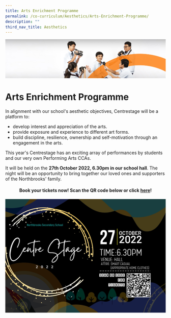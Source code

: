 ```yaml
---
title: Arts Enrichment Programme
permalink: /co-curriculum/Aesthetics/Arts-Enrichment-Programme/
description: ""
third_nav_title: Aesthetics
---
```

![](/images/cca.jpg)

Arts Enrichment Programme
=========================

In alignment with our school's aesthetic objectives, Centrestage will be a platform to: 

*   develop interest and appreciation of the arts. 
*   provide exposure and experience to different art forms. 
*   build discipline, resilience, ownership and self-motivation through an engagement in the arts. 

This year's Centrestage has an exciting array of performances by students and our very own Performing Arts CCAs.

It will be held on the <b>27th October 2022, 6.30pm in our school hall</b>. The night will be an opportunity to bring together our loved ones and supporters of the Northbrooks' family.


#### <center> Book your tickets now! Scan the QR code below or click [here](https://docs.google.com/forms/d/e/1FAIpQLScBueBmFmjYDay9KC0FcOUK_ZZT3ZO7m2buieFyQccj4cgzjw/viewform)! </center>


![](/images/CENTRESTAGE%20POSTER%202022.jpeg)